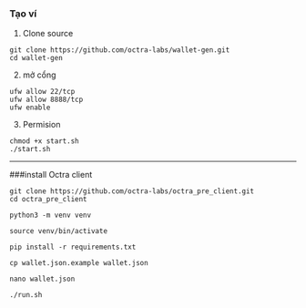 


### Tạo ví
1. Clone source

```
git clone https://github.com/octra-labs/wallet-gen.git
cd wallet-gen
```

2. mở cổng
```
ufw allow 22/tcp
ufw allow 8888/tcp
ufw enable
```
3. Permision
```
chmod +x start.sh
./start.sh
```

--------------
###install Octra client

```
git clone https://github.com/octra-labs/octra_pre_client.git
cd octra_pre_client
```

```
python3 -m venv venv
```

```
source venv/bin/activate
```

```
pip install -r requirements.txt
```

```
cp wallet.json.example wallet.json
```

```
nano wallet.json
```

```
./run.sh
```
